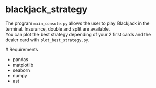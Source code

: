 # blackjack_strategy

The program `main_console.py` allows the user to play Blackjack in the terminal. Insurance, double and split are available.
<br>You can plot the best strategy depending of your 2 first cards and the dealer card with `plot_best_strategy.py`.

# Requirements

- pandas
- matplotlib
- seaborn
- numpy
- ast
